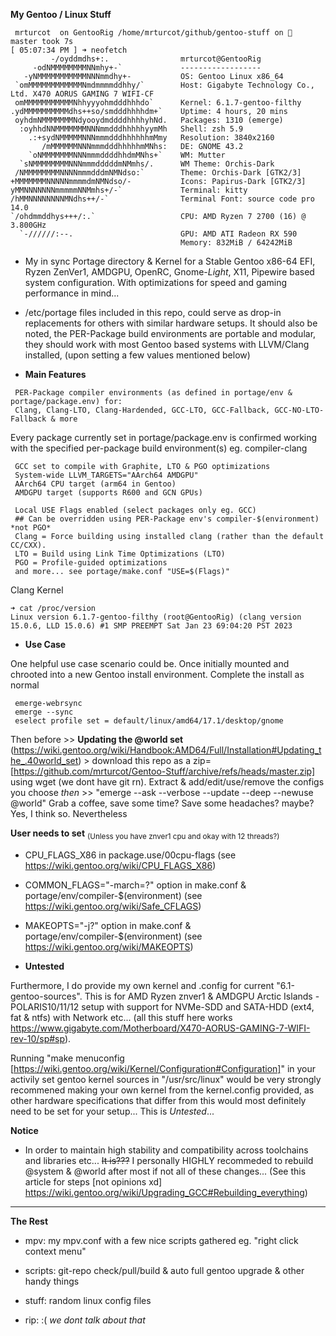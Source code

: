 **My Gentoo / Linux Stuff**
   
   
```
 mrturcot  on GentooRig /home/mrturcot/github/gentoo-stuff on   master took 7s
[ 05:07:34 PM ] ➜ neofetch
         -/oyddmdhs+:.                mrturcot@GentooRig 
     -odNMMMMMMMMNNmhy+-`             ------------------ 
   -yNMMMMMMMMMMMNNNmmdhy+-           OS: Gentoo Linux x86_64 
 `omMMMMMMMMMMMMNmdmmmmddhhy/`        Host: Gigabyte Technology Co., Ltd. X470 AORUS GAMING 7 WIFI-CF 
 omMMMMMMMMMMMNhhyyyohmdddhhhdo`      Kernel: 6.1.7-gentoo-filthy 
.ydMMMMMMMMMMdhs++so/smdddhhhhdm+`    Uptime: 4 hours, 20 mins 
 oyhdmNMMMMMMMNdyooydmddddhhhhyhNd.   Packages: 1310 (emerge) 
  :oyhhdNNMMMMMMMNNNmmdddhhhhhyymMh   Shell: zsh 5.9 
    .:+sydNMMMMMNNNmmmdddhhhhhhmMmy   Resolution: 3840x2160 
       /mMMMMMMNNNmmmdddhhhhhmMNhs:   DE: GNOME 43.2 
    `oNMMMMMMMNNNmmmddddhhdmMNhs+`    WM: Mutter 
  `sNMMMMMMMMNNNmmmdddddmNMmhs/.      WM Theme: Orchis-Dark 
 /NMMMMMMMMNNNNmmmdddmNMNdso:`        Theme: Orchis-Dark [GTK2/3] 
+MMMMMMMNNNNNmmmmdmNMNdso/-           Icons: Papirus-Dark [GTK2/3] 
yMMNNNNNNNmmmmmNNMmhs+/-`             Terminal: kitty 
/hMMNNNNNNNNMNdhs++/-`                Terminal Font: source code pro 14.0 
`/ohdmmddhys+++/:.`                   CPU: AMD Ryzen 7 2700 (16) @ 3.800GHz 
  `-//////:--.                        GPU: AMD ATI Radeon RX 590 
                                      Memory: 832MiB / 64242MiB
```
   


  - My in sync Portage directory & Kernel for a Stable Gentoo x86-64 EFI, Ryzen ZenVer1, AMDGPU, OpenRC, Gnome-*Light*, X11, Pipewire based system configuration. With optimizations for speed and gaming performance in mind...  

  - /etc/portage files included in this repo, could serve as drop-in replacements for others with similar hardware setups. It should also be noted, the PER-Package build environments are portable and modular, they should work with most Gentoo based systems with LLVM/Clang installed, (upon setting a few values mentioned below)   


 - **Main Features**

```
 PER-Package compiler environments (as defined in portage/env & portage/package.env) for:  
 Clang, Clang-LTO, Clang-Hardended, GCC-LTO, GCC-Fallback, GCC-NO-LTO-Fallback & more
```

Every package currently set in portage/package.env is confirmed working with the specified per-package build environment(s) eg. compiler-clang  

```
 GCC set to compile with Graphite, LTO & PGO optimizations  
 System-wide LLVM_TARGETS="AArch64 AMDGPU" 
 AArch64 CPU target (arm64 in Gentoo) 
 AMDGPU target (supports R600 and GCN GPUs)  
```
```
 Local USE Flags enabled (select packages only eg. GCC)  
 ## Can be overridden using PER-Package env's compiler-$(environment) *not PGO*  
 Clang = Force building using installed clang (rather than the default CC/CXX).  
 LTO = Build using Link Time Optimizations (LTO)  
 PGO = Profile-guided optimizations   
 and more... see portage/make.conf "USE=$(Flags)"  
```  

Clang Kernel
```
➜ cat /proc/version  
Linux version 6.1.7-gentoo-filthy (root@GentooRig) (clang version 15.0.6, LLD 15.0.6) #1 SMP PREEMPT Sat Jan 23 69:04:20 PST 2023
```   

 - **Use Case**

 One helpful use case scenario could be. Once initially mounted and chrooted into a new Gentoo install environment. Complete the install as normal 

```
 emerge-webrsync
 emerge --sync
 eselect profile set = default/linux/amd64/17.1/desktop/gnome
```

Then before >> **Updating the @world set** (https://wiki.gentoo.org/wiki/Handbook:AMD64/Full/Installation#Updating_the_.40world_set) > download this repo as a zip=[https://github.com/mrturcot/Gentoo-Stuff/archive/refs/heads/master.zip] using wget (we dont have git rn). Extract & add/edit/use/remove the configs you choose *then* >> "emerge --ask --verbose --update --deep --newuse @world" Grab a coffee, save some time? Save some headaches? maybe? Yes, I think so. Nevertheless   
   
 **User needs to set** <sub>(Unless you have znver1 cpu and okay with 12 threads?)</sub>   
 
  - CPU_FLAGS_X86 in package.use/00cpu-flags (see https://wiki.gentoo.org/wiki/CPU_FLAGS_X86)  

  - COMMON_FLAGS="-march=?" option in make.conf & portage/env/compiler-$(environment) (see https://wiki.gentoo.org/wiki/Safe_CFLAGS)  

  - MAKEOPTS="-j?" option in make.conf & portage/env/compiler-$(environment) (see https://wiki.gentoo.org/wiki/MAKEOPTS)   
   
   
- **Untested**  

Furthermore, I do provide my own kernel and .config for current "6.1-gentoo-sources". This is for AMD Ryzen znver1 & AMDGPU Arctic Islands - POLARIS10/11/12 setup with support for NVMe-SDD and SATA-HDD (ext4, fat & ntfs) with Network etc... (all this stuff here works https://www.gigabyte.com/Motherboard/X470-AORUS-GAMING-7-WIFI-rev-10/sp#sp).  

Running "make menuconfig [https://wiki.gentoo.org/wiki/Kernel/Configuration#Configuration]" in your activily set gentoo kernel sources in "/usr/src/linux" would be very strongly recommened making your own kernel from the kernel.config provided, as other hardware specifications that differ from this would most definitely need to be set for your setup... This is *Untested*...      
   

**Notice**
   - In order to maintain high stability and compatibility across toolchains and libraries etc... ~~It is???~~ I personally HIGHLY recommeded to rebuild @system & @world after most if not all of these changes...  (See this article for steps [not opinions xd] https://wiki.gentoo.org/wiki/Upgrading_GCC#Rebuilding_everything)
   
------------------------------
    
**The Rest**
   
 - mpv: my mpv.conf with a few nice scripts gathered eg. "right click context menu"  

 - scripts: git-repo check/pull/build & auto full gentoo upgrade & other handy things  

 - stuff: random linux config files  

 - rip: :( *we dont talk about that*  
